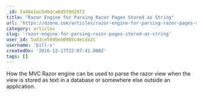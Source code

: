 ```yaml
---
_id: 5a88e1acbd6dca0d5f0d20f2
title: "Razor Engine for Parsing Razor Pages Stored as String"
url: 'https://dzone.com/articles/razor-engine-for-parsing-razor-pages-stored-as-str'
category: articles
slug: 'razor-engine-for-parsing-razor-pages-stored-as-string'
user_id: 5a83ce59d6eb0005c4ecda2c
username: 'bill-s'
createdOn: '2016-12-17T22:07:41.000Z'
tags: []
---
```


How the MVC Razor engine can be used to parse the razor view when the view is stored as text in a database or somewhere else outside an application.
